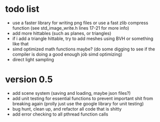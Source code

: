 # todo list

 - use a faster library for writing png files or use a fast zlib compress function (see std_image_write.h lines 17-21 for more info)
 - add more hittables (such as planes, or triangles)
 - if i add a triangle hittable, try to add meshes using BVH or something like that
 - simd optimized math functions maybe? (do some digging to see if the compiler is doing a good enough job simd optimizing)
 - direct light sampling

# version 0.5

 - add scene system (saving and loading, maybe json files?)
 - add unit testing for essential functions to prevent important shit from breaking again (prolly just use the google library for unit testing)
 - bug hunt, clean up, and refactor all code that is shitty
 - add error checking to all pthread function calls
